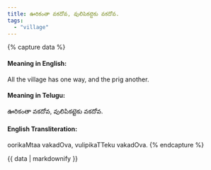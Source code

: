 ```yaml
---
title: ఊరికంతా వకదోవ, వులిపికట్టెకు వకదోవ.
tags:
  - "village"
---
```


{% capture data %}
#### Meaning in English:
All the village has one way, and the prig another.

#### Meaning in Telugu:
ఊరికంతా వకదోవ, వులిపికట్టెకు వకదోవ.

#### English Transliteration:
oorikaMtaa vakadOva, vulipikaTTeku vakadOva.
{% endcapture %}

{{ data | markdownify }}


